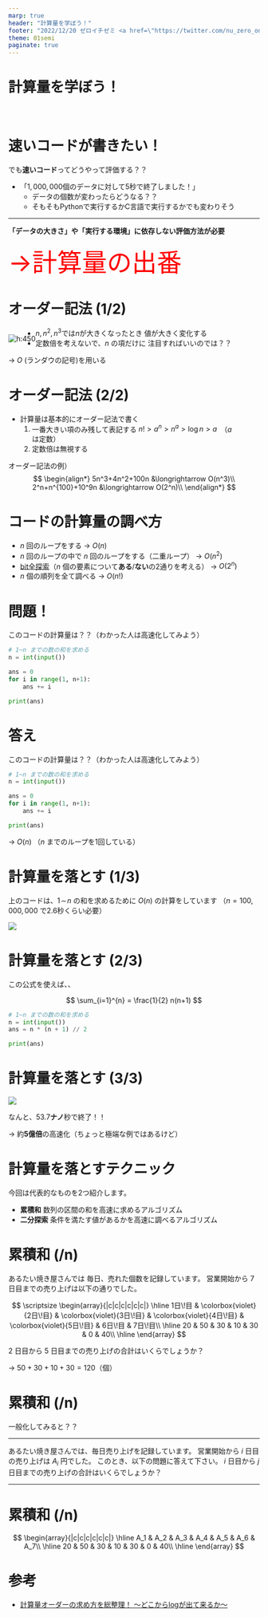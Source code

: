 ```yaml
---
marp: true
header: "計算量を学ぼう！"
footer: "2022/12/20 ゼロイチゼミ <a href=\"https://twitter.com/nu_zero_one\" style=\"color:white\">@nu_zero_one</a>"
theme: 01semi
paginate: true
---
```


<!--
headingDivider: 1
_class: title
_paginate: false
-->
# 計算量を学ぼう！

<a style="color:white; text-decoration: none;" href="https://github.com/kentakom1213">ぱうえる（けんた）</a>

# 速いコードが書きたい！

でも**速いコード**ってどうやって評価する？？

- 「$1,000,000$個のデータに対して$5$秒で終了しました！」
  - データの個数が変わったらどうなる？？
  - そもそもPythonで実行するかC言語で実行するかでも変わりそう

<hr>

**「データの大きさ」や「実行する環境」に依存しない評価方法が必要**
<div style="color:red; font-size:50px">→計算量の出番</div>

# オーダー記法 (1/2)

<div style="float:left;">

  ![h:450](images/x_x2_x3.png)
</div>

- $n,n^2,n^3$では$n$が大きくなったとき
  値が大きく変化する
- 定数倍を考えないで、$n$ の項だけに
  注目すればいいのでは？？

→ $O$ (ランダウの記号)を用いる

# オーダー記法 (2/2)

- 計算量は基本的にオーダー記法で書く
  1. 一番大きい項のみ残して表記する
    $n! > a^n > n^a > \log n > a$　（$a$ は定数）
  2. 定数倍は無視する

オーダー記法の例）
$$
\begin{align*}
  5n^3+4n^2+100n &\longrightarrow O(n^3)\\
  2^n+n^{100}+10^9n &\longrightarrow O(2^n)\\
\end{align*}
$$

# コードの計算量の調べ方

- $n$ 回のループをする → $O(n)$
- $n$ 回のループの中で $n$ 回のループをする（二重ループ）
  → $O(n^2)$
- [bit全探索](https://drken1215.hatenablog.com/entry/2019/12/14/171657)（$n$ 個の要素について**ある**/**ない**の$2$通りを考える）
  → $O(2^n)$
- $n$ 個の順列を全て調べる → $O(n!)$

# 問題！
このコードの計算量は？？（わかった人は高速化してみよう）

```python
# 1~n までの数の和を求める
n = int(input())

ans = 0
for i in range(1, n+1):
    ans += i

print(ans)
```

# 答え
このコードの計算量は？？（わかった人は高速化してみよう）

```python
# 1~n までの数の和を求める
n = int(input())

ans = 0
for i in range(1, n+1):
    ans += i

print(ans)
```

→ $O(n)$ （$n$ までのループを1回している）

# 計算量を落とす (1/3)

上のコードは、$1\!\sim\!n$ の和を求めるために $O(n)$ の計算をしています
（$n = 100,000,000$ で2.6秒くらい必要）

![](images/time_n.png)

# 計算量を落とす (2/3)

この公式を使えば、、

$$
\sum_{i=1}^{n} = \frac{1}{2} n(n+1)
$$

```python
# 1~n までの数の和を求める
n = int(input())
ans = n * (n + 1) // 2

print(ans)
```

# 計算量を落とす (3/3)

![](images/time_1.png)

なんと、53.7**ナノ**秒で終了！！

→ 約**5億倍**の高速化（ちょっと極端な例ではあるけど）


# 計算量を落とすテクニック

今回は代表的なものを2つ紹介します。

- **累積和**
  数列の区間の和を高速に求めるアルゴリズム
- **二分探索**
  条件を満たす値があるかを高速に調べるアルゴリズム


# 累積和 (/n)

あるたい焼き屋さんでは 毎日、売れた個数を記録しています。
営業開始から $7$ 日目までの売り上げは以下の通りでした。

$$
\scriptsize
\begin{array}{|c|c|c|c|c|c|}
  \hline
  1日\!目 & \colorbox{violet}{2日\!目} & \colorbox{violet}{3日\!目} & \colorbox{violet}{4日\!目} & \colorbox{violet}{5日\!目} & 6日\!目 & 7日\!目\\
  \hline
  20 & 50 & 30 & 10 & 30 & 0 & 40\\
  \hline
\end{array}
$$

$2$ 日目から $5$ 日目までの売り上げの合計はいくらでしょうか？

→ $50+30+10+30=120$（個）

# 累積和 (/n)

一般化してみると？？
<hr>

あるたい焼き屋さんでは、毎日売り上げを記録しています。
営業開始から $i$ 日目の売り上げは $A_i$ 円でした。
このとき、以下の問題に答えて下さい。
$i$ 日目から $j$ 日目までの売り上げの合計はいくらでしょうか？
<hr>


# 累積和 (/n)

$$
\begin{array}{|c|c|c|c|c|c|}
  \hline
  A_1 & A_2 & A_3 & A_4 & A_5 & A_6 & A_7\\
  \hline
  20 & 50 & 30 & 10 & 30 & 0 & 40\\
  \hline
\end{array}
$$


# 参考
- [計算量オーダーの求め方を総整理！ 〜どこからlogが出て来るか〜](https://qiita.com/drken/items/872ebc3a2b5caaa4a0d0)

